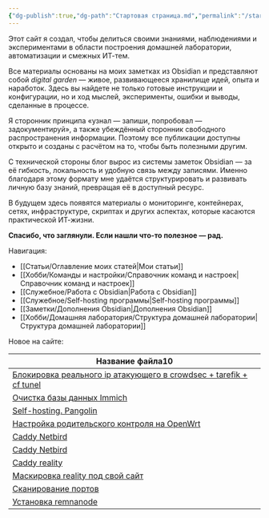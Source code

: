 ```yaml
---
{"dg-publish":true,"dg-path":"Стартовая страница.md","permalink":"/startovaya-stranicza/","hide":true,"tags":["gardenEntry"],"created":"2024-09-02 20:49","updated":"2024-09-03T15:38:36+03:00"}
---
```


Этот сайт я создал, чтобы делиться своими знаниями, наблюдениями и экспериментами в области построения домашней лаборатории, автоматизации и смежных ИТ-тем.

Все материалы основаны на моих заметках из Obsidian и представляют собой _digital garden_ — живое, развивающееся хранилище идей, опыта и наработок. Здесь вы найдете не только готовые инструкции и конфигурации, но и ход мыслей, эксперименты, ошибки и выводы, сделанные в процессе.

Я сторонник принципа «узнал — запиши, попробовал — задокументируй», а также убеждённый сторонник свободного распространения информации. Поэтому все публикации доступны открыто и созданы с расчётом на то, чтобы быть полезными другим.

С технической стороны блог вырос из системы заметок Obsidian — за её гибкость, локальность и удобную связь между записями. Именно благодаря этому формату мне удаётся структурировать и развивать личную базу знаний, превращая её в доступный ресурс.

В будущем здесь появятся материалы о мониторинге, контейнерах, сетях, инфраструктуре, скриптах и других аспектах, которые касаются практической ИТ-жизни.

**Спасибо, что заглянули. Если нашли что-то полезное — рад.**

Навигация:
- [[Статьи/Оглавление моих статей\|Мои статьи]]
- [[Хобби/Команды и настройки/Справочник команд и настроек\|Справочник команд и настроек]]
- [[Служебное/Работа с Obsidian\|Работа с Obsidian]]
- [[Служебное/Self-hosting программы\|Self-hosting программы]]
- [[Заметки/Дополнения Obsidian\|Дополнения Obsidian]]
- [[Хобби/Домашняя лаборатория/Структура домашней лаборатории\|Структура домашней лаборатории]]

Новое на сайте:

<div><table class="dataview table-view-table"><thead class="table-view-thead"><tr class="table-view-tr-header"><th class="table-view-th"><span>Название файла</span><span class="dataview small-text">10</span></th></tr></thead><tbody class="table-view-tbody"><tr><td><span><a data-tooltip-position="top" aria-label="Заметки/Блокировка реального ip атакующего в crowdsec + tarefik + cf tunel.md" data-href="Заметки/Блокировка реального ip атакующего в crowdsec + tarefik + cf tunel.md" href="Заметки/Блокировка реального ip атакующего в crowdsec + tarefik + cf tunel.md" class="internal-link data-link-icon data-link-icon-after data-link-text" target="_blank" rel="noopener nofollow" data-link-tags="" data-link-type="note" data-link-path="Заметки/Блокировка реального ip атакующего в crowdsec + tarefik + cf tunel.md" style="--data-link-type: note; --data-link-path: Заметки/Блокировка реального ip атакующего в crowdsec + tarefik + cf tunel.md;">Блокировка реального ip атакующего в crowdsec + tarefik + cf tunel</a></span></td></tr><tr><td><span><a data-tooltip-position="top" aria-label="Заметки/Очистка базы данных Immich.md" data-href="Заметки/Очистка базы данных Immich.md" href="Заметки/Очистка базы данных Immich.md" class="internal-link data-link-icon data-link-icon-after data-link-text" target="_blank" rel="noopener nofollow" data-link-tags="" data-link-type="note" data-link-path="Заметки/Очистка базы данных Immich.md" style="--data-link-type: note; --data-link-path: Заметки/Очистка базы данных Immich.md;">Очистка базы данных Immich</a></span></td></tr><tr><td><span><a data-tooltip-position="top" aria-label="Заметки/Self-hosting. Pangolin.md" data-href="Заметки/Self-hosting. Pangolin.md" href="Заметки/Self-hosting. Pangolin.md" class="internal-link data-link-icon data-link-icon-after data-link-text" target="_blank" rel="noopener nofollow" data-link-tags="" data-link-type="note" data-link-path="Заметки/Self-hosting. Pangolin.md" style="--data-link-type: note; --data-link-path: Заметки/Self-hosting. Pangolin.md;">Self-hosting. Pangolin</a></span></td></tr><tr><td><span><a data-tooltip-position="top" aria-label="Заметки/Настройка родительского контроля на OpenWrt.md" data-href="Заметки/Настройка родительского контроля на OpenWrt.md" href="Заметки/Настройка родительского контроля на OpenWrt.md" class="internal-link data-link-icon data-link-icon-after data-link-text" target="_blank" rel="noopener nofollow" data-link-tags="" data-link-type="note" data-link-path="Заметки/Настройка родительского контроля на OpenWrt.md" style="--data-link-type: note; --data-link-path: Заметки/Настройка родительского контроля на OpenWrt.md;">Настройка родительского контроля на OpenWrt</a></span></td></tr><tr><td><span><a data-tooltip-position="top" aria-label="Хобби/Конфиги/Caddy Netbird.md" data-href="Хобби/Конфиги/Caddy Netbird.md" href="Хобби/Конфиги/Caddy Netbird.md" class="internal-link data-link-icon data-link-icon-after data-link-text" target="_blank" rel="noopener nofollow" data-link-tags="" data-link-type="conf" data-link-path="Хобби/Конфиги/Caddy Netbird.md" style="--data-link-type: conf; --data-link-path: Хобби/Конфиги/Caddy Netbird.md;">Caddy Netbird</a></span></td></tr><tr><td><span><a data-tooltip-position="top" aria-label="Хобби/Docker compose/Caddy Netbird.md" data-href="Хобби/Docker compose/Caddy Netbird.md" href="Хобби/Docker compose/Caddy Netbird.md" class="internal-link data-link-icon data-link-icon-after data-link-text" target="_blank" rel="noopener nofollow" data-link-tags="" data-link-type="docker-compose" data-link-path="Хобби/Docker compose/Caddy Netbird.md" style="--data-link-type: docker-compose; --data-link-path: Хобби/Docker compose/Caddy Netbird.md;">Caddy Netbird</a></span></td></tr><tr><td><span><a data-tooltip-position="top" aria-label="Хобби/Конфиги/Caddy reality.md" data-href="Хобби/Конфиги/Caddy reality.md" href="Хобби/Конфиги/Caddy reality.md" class="internal-link data-link-icon data-link-icon-after data-link-text" target="_blank" rel="noopener nofollow" data-link-tags="" data-link-type="conf" data-link-path="Хобби/Конфиги/Caddy reality.md" style="--data-link-type: conf; --data-link-path: Хобби/Конфиги/Caddy reality.md;">Caddy reality</a></span></td></tr><tr><td><span><a data-tooltip-position="top" aria-label="Заметки/Маскировка reality под свой сайт.md" data-href="Заметки/Маскировка reality под свой сайт.md" href="Заметки/Маскировка reality под свой сайт.md" class="internal-link data-link-icon data-link-icon-after data-link-text" target="_blank" rel="noopener nofollow" data-link-tags="" data-link-type="note" data-link-path="Заметки/Маскировка reality под свой сайт.md" style="--data-link-type: note; --data-link-path: Заметки/Маскировка reality под свой сайт.md;">Маскировка reality под свой сайт</a></span></td></tr><tr><td><span><a data-tooltip-position="top" aria-label="Хобби/Команды и настройки/Сканирование портов.md" data-href="Хобби/Команды и настройки/Сканирование портов.md" href="Хобби/Команды и настройки/Сканирование портов.md" class="internal-link data-link-icon data-link-icon-after data-link-text" target="_blank" rel="noopener nofollow" data-link-tags="" data-link-type="comand" data-link-path="Хобби/Команды и настройки/Сканирование портов.md" style="--data-link-type: comand; --data-link-path: Хобби/Команды и настройки/Сканирование портов.md;">Сканирование портов</a></span></td></tr><tr><td><span><a data-tooltip-position="top" aria-label="Хобби/Команды и настройки/Установка remnanode.md" data-href="Хобби/Команды и настройки/Установка remnanode.md" href="Хобби/Команды и настройки/Установка remnanode.md" class="internal-link data-link-icon data-link-icon-after data-link-text" target="_blank" rel="noopener nofollow" data-link-tags="" data-link-type="comand" data-link-path="Хобби/Команды и настройки/Установка remnanode.md" style="--data-link-type: comand; --data-link-path: Хобби/Команды и настройки/Установка remnanode.md;">Установка remnanode</a></span></td></tr></tbody></table></div>
